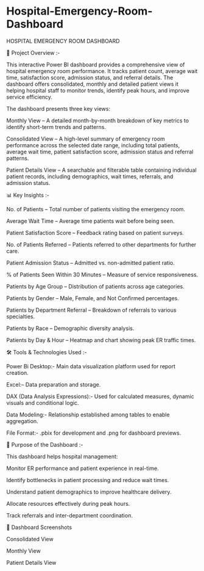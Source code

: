 # Hospital-Emergency-Room-Dashboard
HOSPITAL EMERGENCY ROOM DASHBOARD

📌 Project Overview :-

This interactive Power BI dashboard provides a comprehensive view of hospital emergency room performance. It tracks patient count, average wait time, satisfaction score, admission status, and referral details. The dashboard offers consolidated, monthly and detailed patient views it helping hospital staff to monitor trends, identify peak hours, and improve service efficiency.

The dashboard presents three key views:

Monthly View – A detailed month-by-month breakdown of key metrics to identify short-term trends and patterns.

Consolidated View – A high-level summary of emergency room performance across the selected date range, including total patients, average wait time, patient satisfaction score, admission status and referral patterns.

Patient Details View – A searchable and filterable table containing individual patient records, including demographics, wait times, referrals, and admission status.


📊 Key Insights :-

No. of Patients – Total number of patients visiting the emergency room.

Average Wait Time – Average time patients wait before being seen.

Patient Satisfaction Score – Feedback rating based on patient surveys.

No. of Patients Referred – Patients referred to other departments for further care.

Patient Admission Status – Admitted vs. non-admitted patient ratio.

% of Patients Seen Within 30 Minutes – Measure of service responsiveness.

Patients by Age Group – Distribution of patients across age categories.

Patients by Gender – Male, Female, and Not Confirmed percentages.

Patients by Department Referral – Breakdown of referrals to various specialties.

Patients by Race – Demographic diversity analysis.

Patients by Day & Hour – Heatmap and chart showing peak ER traffic times.


🛠 Tools & Technologies Used :-

Power Bi Desktop:- Main data visualization platform used for report creation.

Excel:– Data preparation and storage.

DAX (Data Analysis Expressions):- Used for calculated measures, dynamic visuals and conditional logic.

Data Modeling:- Relationship established among tables to enable aggregation.

File Format:- .pbix for development and .png for dashboard previews.


🎯 Purpose of the Dashboard :-

This dashboard helps hospital management:

Monitor ER performance and patient experience in real-time.

Identify bottlenecks in patient processing and reduce wait times.

Understand patient demographics to improve healthcare delivery.

Allocate resources effectively during peak hours.

Track referrals and inter-department coordination.


📸 Dashboard Screenshots

Consolidated View


Monthly View


Patient Details View


